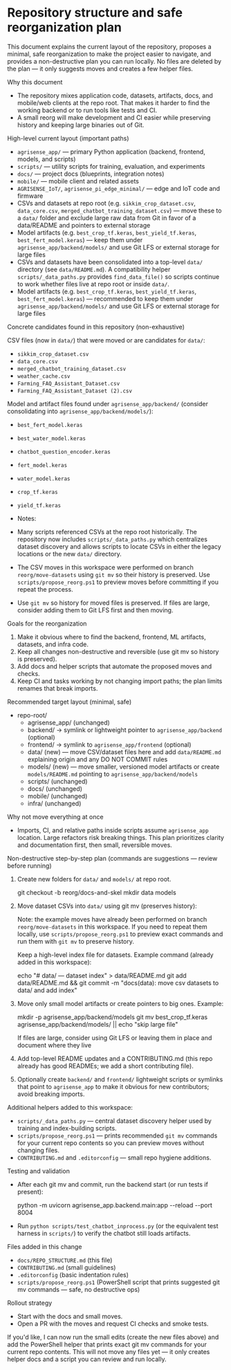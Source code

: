 # Repository structure and safe reorganization plan

This document explains the current layout of the repository, proposes a minimal, safe reorganization to make the project easier to navigate, and provides a non-destructive plan you can run locally. No files are deleted by the plan — it only suggests moves and creates a few helper files.

Why this document

- The repository mixes application code, datasets, artifacts, docs, and mobile/web clients at the repo root. That makes it harder to find the working backend or to run tools like tests and CI.
- A small reorg will make development and CI easier while preserving history and keeping large binaries out of Git.

High-level current layout (important paths)

- `agrisense_app/` — primary Python application (backend, frontend, models, and scripts)
- `scripts/` — utility scripts for training, evaluation, and experiments
- `docs/` — project docs (blueprints, integration notes)
- `mobile/` — mobile client and related assets
- `AGRISENSE_IoT/`, `agrisense_pi_edge_minimal/` — edge and IoT code and firmware
- CSVs and datasets at repo root (e.g. `sikkim_crop_dataset.csv`, `data_core.csv`, `merged_chatbot_training_dataset.csv`) — move these to a `data/` folder and exclude large raw data from Git in favor of a data/README and pointers to external storage
- Model artifacts (e.g. `best_crop_tf.keras`, `best_yield_tf.keras`, `best_fert_model.keras`) — keep them under `agrisense_app/backend/models/` and use Git LFS or external storage for large files
- CSVs and datasets have been consolidated into a top-level `data/` directory (see `data/README.md`). A compatibility helper `scripts/_data_paths.py` provides `find_data_file()` so scripts continue to work whether files live at repo root or inside `data/`.
- Model artifacts (e.g. `best_crop_tf.keras`, `best_yield_tf.keras`, `best_fert_model.keras`) — recommended to keep them under `agrisense_app/backend/models/` and use Git LFS or external storage for large files

Concrete candidates found in this repository (non-exhaustive)

CSV files (now in `data/`) that were moved or are candidates for `data/`:

- `sikkim_crop_dataset.csv`
- `data_core.csv`
- `merged_chatbot_training_dataset.csv`
- `weather_cache.csv`
- `Farming_FAQ_Assistant_Dataset.csv`
- `Farming_FAQ_Assistant_Dataset (2).csv`

Model and artifact files found under `agrisense_app/backend/` (consider consolidating into `agrisense_app/backend/models/`):

- `best_fert_model.keras`
- `best_water_model.keras`
- `chatbot_question_encoder.keras`
- `fert_model.keras`
- `water_model.keras`
- `crop_tf.keras`
- `yield_tf.keras`

- Notes:

- Many scripts referenced CSVs at the repo root historically. The repository now includes `scripts/_data_paths.py` which centralizes dataset discovery and allows scripts to locate CSVs in either the legacy locations or the new `data/` directory.

- The CSV moves in this workspace were performed on branch `reorg/move-datasets` using `git mv` so their history is preserved. Use `scripts/propose_reorg.ps1` to preview moves before committing if you repeat the process.
- Use `git mv` so history for moved files is preserved. If files are large, consider adding them to Git LFS first and then moving.

Goals for the reorganization

1. Make it obvious where to find the backend, frontend, ML artifacts, datasets, and infra code.
2. Keep all changes non-destructive and reversible (use git mv so history is preserved).
3. Add docs and helper scripts that automate the proposed moves and checks.
4. Keep CI and tasks working by not changing import paths; the plan limits renames that break imports.

Recommended target layout (minimal, safe)

- repo-root/
  - agrisense_app/ (unchanged)
  - backend/ -> symlink or lightweight pointer to `agrisense_app/backend` (optional)
  - frontend/ -> symlink to `agrisense_app/frontend` (optional)
  - data/ (new) — move CSV/dataset files here and add `data/README.md` explaining origin and any DO NOT COMMIT rules
  - models/ (new) — move smaller, versioned model artifacts or create `models/README.md` pointing to `agrisense_app/backend/models`
  - scripts/ (unchanged)
  - docs/ (unchanged)
  - mobile/ (unchanged)
  - infra/ (unchanged)

Why not move everything at once

- Imports, CI, and relative paths inside scripts assume `agrisense_app` location. Large refactors risk breaking things. This plan prioritizes clarity and documentation first, then small, reversible moves.

Non-destructive step-by-step plan (commands are suggestions — review before running)

1. Create new folders for `data/` and `models/` at repo root.

   git checkout -b reorg/docs-and-skel
   mkdir data models

2. Move dataset CSVs into `data/` using git mv (preserves history):

   Note: the example moves have already been performed on branch `reorg/move-datasets` in this workspace. If you need to repeat them locally, use `scripts/propose_reorg.ps1` to preview exact commands and run them with `git mv` to preserve history.

   Keep a high-level index file for datasets. Example command (already added in this workspace):

   echo "# data/ — dataset index" > data/README.md
   git add data/README.md && git commit -m "docs(data): move csv datasets to data/ and add index"

3. Move only small model artifacts or create pointers to big ones. Example:

   mkdir -p agrisense_app/backend/models
   git mv best_crop_tf.keras agrisense_app/backend/models/ || echo "skip large file"

   If files are large, consider using Git LFS or leaving them in place and document where they live

4. Add top-level README updates and a CONTRIBUTING.md (this repo already has good READMEs; we add a short contributing file).

5. Optionally create `backend/` and `frontend/` lightweight scripts or symlinks that point to `agrisense_app` to make it obvious for new contributors; avoid breaking imports.

Additional helpers added to this workspace:

- `scripts/_data_paths.py` — central dataset discovery helper used by training and index-building scripts.
- `scripts/propose_reorg.ps1` — prints recommended `git mv` commands for your current repo contents so you can preview moves without changing files.
- `CONTRIBUTING.md` and `.editorconfig` — small repo hygiene additions.

Testing and validation

- After each git mv and commit, run the backend start (or run tests if present):

  python -m uvicorn agrisense_app.backend.main:app --reload --port 8004

- Run `python scripts/test_chatbot_inprocess.py` (or the equivalent test harness in `scripts/`) to verify the chatbot still loads artifacts.

Files added in this change

- `docs/REPO_STRUCTURE.md` (this file)
- `CONTRIBUTING.md` (small guidelines)
- `.editorconfig` (basic indentation rules)
- `scripts/propose_reorg.ps1` (PowerShell script that prints suggested git mv commands — safe, no destructive ops)

Rollout strategy

- Start with the docs and small moves.
- Open a PR with the moves and request CI checks and smoke tests.

If you'd like, I can now run the small edits (create the new files above) and add the PowerShell helper that prints exact git mv commands for your current repo contents. This will not move any files yet — it only creates helper docs and a script you can review and run locally.
